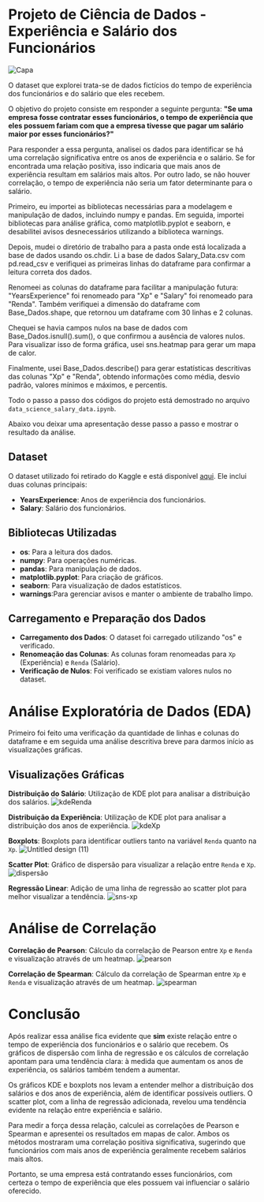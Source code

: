 # Projeto de Ciência de Dados - Experiência e Salário dos Funcionários
![Capa](https://github.com/user-attachments/assets/d581e5e0-3ee7-44fc-bfae-c31dbbb087b1)

O dataset que explorei trata-se de dados fictícios do tempo de experiência dos funcionários e do salário que eles recebem.

O objetivo do projeto consiste em responder a seguinte pergunta: **"Se uma empresa fosse contratar esses funcionários, o tempo de experiência que eles possuem fariam com que a empresa tivesse que pagar um salário maior por esses funcionários?"**

Para responder a essa pergunta, analisei os dados para identificar se há uma correlação significativa entre os anos de experiência e o salário. Se for encontrada uma relação positiva, isso indicaria que mais anos de experiência resultam em salários mais altos. Por outro lado, se não houver correlação, o tempo de experiência não seria um fator determinante para o salário.

Primeiro, eu importei as bibliotecas necessárias para a modelagem e manipulação de dados, incluindo numpy e pandas. Em seguida, importei bibliotecas para análise gráfica, como matplotlib.pyplot e seaborn, e desabilitei avisos desnecessários utilizando a biblioteca warnings.

Depois, mudei o diretório de trabalho para a pasta onde está localizada a base de dados usando os.chdir. Li a base de dados Salary_Data.csv com pd.read_csv e verifiquei as primeiras linhas do dataframe para confirmar a leitura correta dos dados.

Renomeei as colunas do dataframe para facilitar a manipulação futura: "YearsExperience" foi renomeado para "Xp" e "Salary" foi renomeado para "Renda". Também verifiquei a dimensão do dataframe com Base_Dados.shape, que retornou um dataframe com 30 linhas e 2 colunas.

Chequei se havia campos nulos na base de dados com Base_Dados.isnull().sum(), o que confirmou a ausência de valores nulos. Para visualizar isso de forma gráfica, usei sns.heatmap para gerar um mapa de calor.

Finalmente, usei Base_Dados.describe() para gerar estatísticas descritivas das colunas "Xp" e "Renda", obtendo informações como média, desvio padrão, valores mínimos e máximos, e percentis.

Todo o passo a passo dos códigos do projeto está demostrado no arquivo `data_science_salary_data.ipynb`.

Abaixo vou deixar uma apresentação desse passo a passo e mostrar o resultado da análise.

## Dataset

O dataset utilizado foi retirado do Kaggle e está disponível [aqui](https://www.kaggle.com/datasets/karthickveerakumar/salary-data-simple-linear-regression/data). Ele inclui duas colunas principais:
- **YearsExperience**: Anos de experiência dos funcionários.
- **Salary**: Salário dos funcionários.

## Bibliotecas Utilizadas

- **os**: Para a leitura dos dados.
- **numpy**: Para operações numéricas.
- **pandas**: Para manipulação de dados.
- **matplotlib.pyplot**: Para criação de gráficos.
- **seaborn**: Para visualização de dados estatísticos.
- **warnings**:Para gerenciar avisos e manter o ambiente de trabalho limpo.

## Carregamento e Preparação dos Dados

- **Carregamento dos Dados**: O dataset foi carregado utilizando "os" e verificado.
- **Renomeação das Colunas**: As colunas foram renomeadas para `Xp` (Experiência) e `Renda` (Salário).
- **Verificação de Nulos**: Foi verificado se existiam valores nulos no dataset.

# Análise Exploratória de Dados (EDA)

Primeiro foi feito uma verificação da quantidade de linhas e colunas do dataframe e em seguida uma análise descritiva breve para darmos início as visualizações gráficas.
## Visualizações Gráficas
**Distribuição do Salário**: Utilização de KDE plot para analisar a distribuição dos salários.
![kdeRenda](https://github.com/user-attachments/assets/2e9a6419-04d3-4dd2-a6f9-6fbd6c5f7f55)

**Distribuição da Experiência**: Utilização de KDE plot para analisar a distribuição dos anos de experiência.
![kdeXp](https://github.com/user-attachments/assets/a7ac75f3-ed04-4c4e-90be-b65e320fdb2f)

**Boxplots**: Boxplots para identificar outliers tanto na variável `Renda` quanto na `Xp`.
![Untitled design (11)](https://github.com/user-attachments/assets/613b4023-098d-4ef5-b536-19ecd9fffe67)

**Scatter Plot**: Gráfico de dispersão para visualizar a relação entre `Renda` e `Xp`.
![dispersão](https://github.com/user-attachments/assets/fd783709-ccb9-40d4-8869-6e7c5c4312c5)

**Regressão Linear**: Adição de uma linha de regressão ao scatter plot para melhor visualizar a tendência.
![sns-xp](https://github.com/user-attachments/assets/3858bfdd-6dbb-403b-9ddc-f97ee6a67910)


# Análise de Correlação

**Correlação de Pearson**: Cálculo da correlação de Pearson entre `Xp` e `Renda` e visualização através de um heatmap.
![pearson](https://github.com/user-attachments/assets/53fcc0e7-e0f0-4d2d-a83b-e6e02da3fe9c)

**Correlação de Spearman**: Cálculo da correlação de Spearman entre `Xp` e `Renda` e visualização através de um heatmap.
![spearman](https://github.com/user-attachments/assets/df84cdad-4f80-4d87-9987-7f40e949a7b5)

# Conclusão

Após realizar essa análise fica evidente que **sim** existe relação entre o tempo de experiência dos funcionários e o salário que recebem. Os gráficos de dispersão com linha de regressão e os cálculos de correlação apontam para uma tendência clara: à medida que aumentam os anos de experiência, os salários também tendem a aumentar.

Os gráficos KDE e boxplots nos levam a entender melhor a distribuição dos salários e dos anos de experiência, além de identificar possíveis outliers. O scatter plot, com a linha de regressão adicionada, revelou uma tendência evidente na relação entre experiência e salário.

Para medir a força dessa relação, calculei as correlações de Pearson e Spearman e apresentei os resultados em mapas de calor. Ambos os métodos mostraram uma correlação positiva significativa, sugerindo que funcionários com mais anos de experiência geralmente recebem salários mais altos.

Portanto, se uma empresa está contratando esses funcionários, com certeza o tempo de experiência que eles possuem vai influenciar o salário oferecido.
